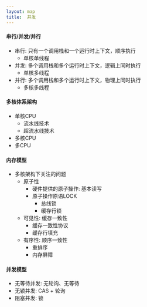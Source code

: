 ```yaml
---
layout: map
title:  并发
---
```


#### 串行/并发/并行

* 串行: 只有一个调用栈和一个运行时上下文，顺序执行
    * 单核单线程
* 并发: 多个调用栈和多个运行时上下文，逻辑上同时执行
    * 单核多线程
* 并行: 多个调用栈和多个运行时上下文，物理上同时执行
    * 多核多线程

#### 多核体系架构

* 单核CPU
    * 流水线技术
    * 超流水线技术
* 多核CPU
* 多CPU

#### 内存模型

* 多核架构下关注的问题
    * 原子性
        * 硬件提供的原子操作: 基本读写
        * 原子操作原语LOCK
            * 总线锁
            * 缓存行锁
    * 可见性: 缓存一致性
        * 缓存一致性协议
        * 缓存行填充
    * 有序性: 顺序一致性
        * 重排序
        * 内存屏障

#### 并发模型

* 无等待并发: 无轮询、无等待
* 无锁并发: CAS + 轮询
* 阻塞并发: 锁
